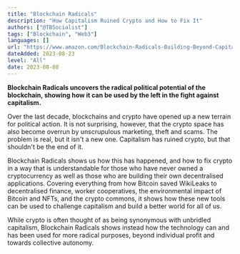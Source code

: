 ```yaml
---
title: "Blockchain Radicals"
description: "How Capitalism Ruined Crypto and How to Fix It"
authors: ["@TBSocialist"]
tags: ["Blockchain", "Web3"]
languages: []
url: "https://www.amazon.com/Blockchain-Radicals-Building-Beyond-Capitalism-ebook/dp/B0BLTTFRG4/"
dateAdded: 2023-08-23
level: "All"
date: 2023-08-08
---
```


**Blockchain Radicals uncovers the radical political potential of the blockchain, showing how it can be used by the left in the fight against capitalism.**

Over the last decade, blockchains and crypto have opened up a new terrain for political action. It is not surprising, however, that the crypto space has also become overrun by unscrupulous marketing, theft and scams. The problem is real, but it isn't a new one. Capitalism has ruined crypto, but that shouldn't be the end of it.

Blockchain Radicals shows us how this has happened, and how to fix crypto in a way that is understandable for those who have never owned a cryptocurrency as well as those who are building their own decentralised applications. Covering everything from how Bitcoin saved WikiLeaks to decentralised finance, worker cooperatives, the environmental impact of Bitcoin and NFTs, and the crypto commons, it shows how these new tools can be used to challenge capitalism and build a better world for all of us.

While crypto is often thought of as being synonymous with unbridled capitalism, Blockchain Radicals shows instead how the technology can and has been used for more radical purposes, beyond individual profit and towards collective autonomy. 